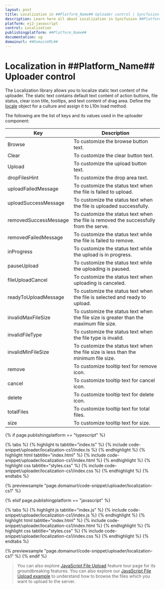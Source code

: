```yaml
---
layout: post
title: Localization in ##Platform_Name## Uploader control | Syncfusion
description: Learn here all about Localization in Syncfusion ##Platform_Name## Uploader control of Syncfusion Essential JS 2 and more.
platform: ej2-javascript
control: Localization 
publishingplatform: ##Platform_Name##
documentation: ug
domainurl: ##DomainURL##
---
```


# Localization in ##Platform_Name## Uploader control

The Localization library allows you to localize static text content of the uploader. The static text contains default text content of action buttons, file status, clear icon title, tooltips, and text content of drag area. Define the [locale](../api/uploader/#locale) object for a culture and assign it to L10n load method.

The following are the list of keys and its values used in the uploader component:

| Key | Description |
|------------------------|---------|
| Browse | To customize the browse button text.|
| Clear | To customize the clear button text.|
| Upload | To customize the upload button text. |
| dropFilesHint | To customize the drop area text. |
| uploadFailedMessage | To customize the status text when the file is failed to upload.|
| uploadSuccessMessage | To customize the status text when the file is uploaded successfully.|
| removedSuccessMessage | To customize the status text when the file is removed the successfully from the serve.|
| removedFailedMessage | To customize the status text while the file is failed to remove.|
| inProgress | To customize the status text while the upload is in progress.|
| pauseUpload | To customize the status text while the uploading is paused.|
| fileUploadCancel | To customize the status text when uploading is canceled.|
| readyToUploadMessage | To customize the status text when the file is selected and ready to upload.|
| invalidMaxFileSize | To customize the status text when the file size is greater than the maximum file size.|
| invalidFileType | To customize the status text when the file type is invalid.|
| invalidMinFileSize | To customize the status text when the file size is less than the minimum file size. |
| remove | To customize tooltip text for remove icon. |
| cancel | To customize tooltip text for cancel icon. |
| delete | To customize tooltip text for delete icon. |
| totalFiles | To customize tooltip text for total files. |
| size | To customize tooltip text for size. |

{% if page.publishingplatform == "typescript" %}

 {% tabs %}
{% highlight ts tabtitle="index.ts" %}
{% include code-snippet/uploader/localization-cs1/index.ts %}
{% endhighlight %}
{% highlight html tabtitle="index.html" %}
{% include code-snippet/uploader/localization-cs1/index.html %}
{% endhighlight %}
{% highlight css tabtitle="styles.css" %}
{% include code-snippet/uploader/localization-cs1/index.css %}
{% endhighlight %}
{% endtabs %}
        
{% previewsample "page.domainurl/code-snippet/uploader/localization-cs1" %}

{% elsif page.publishingplatform == "javascript" %}

{% tabs %}
{% highlight js tabtitle="index.js" %}
{% include code-snippet/uploader/localization-cs1/index.js %}
{% endhighlight %}
{% highlight html tabtitle="index.html" %}
{% include code-snippet/uploader/localization-cs1/index.html %}
{% endhighlight %}
{% highlight css tabtitle="styles.css" %}
{% include code-snippet/uploader/localization-cs1/index.css %}
{% endhighlight %}
{% endtabs %}

{% previewsample "page.domainurl/code-snippet/uploader/localization-cs1" %}
{% endif %}

> You can also explore [JavaScript File Upload](https://www.syncfusion.com/javascript-ui-controls/js-file-upload) feature tour page for its groundbreaking features. You can also explore our [JavaScript File Upload example](https://ej2.syncfusion.com/demos/#/material/uploader/default.html) to understand how to browse the files which you want to upload to the server.
